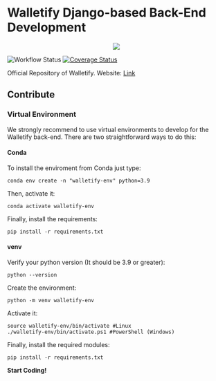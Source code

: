 # Walletify Django-based Back-End Development

<p align="center">
  <img src="https://user-images.githubusercontent.com/46687572/190235826-52677e5c-736b-4d72-bf09-2c43bd10ed40.png" />
</p>

![Workflow Status](https://github.com/lucasSaavedra123/los-changos-back-end/actions/workflows/django.yml/badge.svg)
[![Coverage Status](https://coveralls.io/repos/github/lucasSaavedra123/los-changos-back-end/badge.svg?branch=master)](https://coveralls.io/github/lucasSaavedra123/los-changos-back-end?branch=master)

Official Repository of Walletify. Website: [Link](www.walletify-backend.herokuapp.com/)

## Contribute

### Virtual Environment

We strongly recommend to use virtual environments to develop for the Walletify back-end. There are two straightforward ways to do this:

#### Conda
To install the enviroment from Conda just type:

    conda env create -n "walletify-env" python=3.9

Then, activate it:

    conda activate walletify-env

Finally, install the requirements:

    pip install -r requirements.txt

#### venv
Verify your python version (It should be 3.9 or greater):

    python --version
 
Create the environment:

    python -m venv walletify-env

Activate it:

    source walletify-env/bin/activate #Linux
    ./walletify-env/bin/activate.ps1 #PowerShell (Windows)

Finally, install the required modules:

    pip install -r requirements.txt

**Start Coding!**

